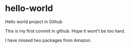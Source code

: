 # hello-world
Hello world project in Github

This is my first commit in github. Hope it wont't be too hard.

I have missed two packages from Amazon. 

